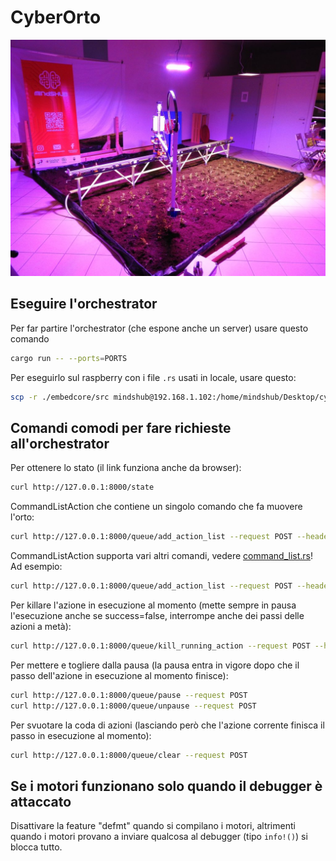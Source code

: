 # CyberOrto

![photo of CyberOrto](cyberorto%20foto.jpg)

## Eseguire l'orchestrator

Per far partire l'orchestrator (che espone anche un server) usare questo comando

```sh
cargo run -- --ports=PORTS
```

Per eseguirlo sul raspberry con i file `.rs` usati in locale, usare questo:

```sh
scp -r ./embedcore/src mindshub@192.168.1.102:/home/mindshub/Desktop/cyberorto/embedcore && scp -r ./orchestrator/src mindshub@192.168.1.102:/home/mindshub/Desktop/cyberorto/orchestrator && ssh -t mindshub@192.168.1.102 "bash -l -c 'cd /home/mindshub/Desktop/cyberorto/orchestrator; ROCKET_ADDRESS=0.0.0.0 cargo run -- --ports=autosimulated'"
```

## Comandi comodi per fare richieste all'orchestrator

Per ottenere lo stato (il link funziona anche da browser):

```sh
curl http://127.0.0.1:8000/state
```

CommandListAction che contiene un singolo comando che fa muovere l'orto:

```sh
curl http://127.0.0.1:8000/queue/add_action_list --request POST --header 'Content-Type: application/json' --data '[{"Move": {"x": 1, "y": 0.5, "z": -0.6}}]'
```

CommandListAction supporta vari altri comandi, vedere [command_list.rs](./orchestrator/src/action/command_list.rs)! Ad esempio:

```sh
curl http://127.0.0.1:8000/queue/add_action_list --request POST --header 'Content-Type: application/json' --data '["ToggleLed", {"WaterCooldown": {"secs": 5,"nanos": 0}}, "Reset"]'
```

Per killare l'azione in esecuzione al momento (mette sempre in pausa l'esecuzione anche se success=false, interrompe anche dei passi delle azioni a metà):

```sh
curl http://127.0.0.1:8000/queue/kill_running_action --request POST --header 'Content-Type: application/json' --data '{"action_id": 96, "keep_in_queue": false}'
```

Per mettere e togliere dalla pausa (la pausa entra in vigore dopo che il passo dell'azione in esecuzione al momento finisce):

```sh
curl http://127.0.0.1:8000/queue/pause --request POST
curl http://127.0.0.1:8000/queue/unpause --request POST
```

Per svuotare la coda di azioni (lasciando però che l'azione corrente finisca il passo in esecuzione al momento):

```sh
curl http://127.0.0.1:8000/queue/clear --request POST
```

## Se i motori funzionano solo quando il debugger è attaccato

Disattivare la feature "defmt" quando si compilano i motori, altrimenti quando i motori provano a inviare qualcosa al debugger (tipo `info!()`) si blocca tutto.

